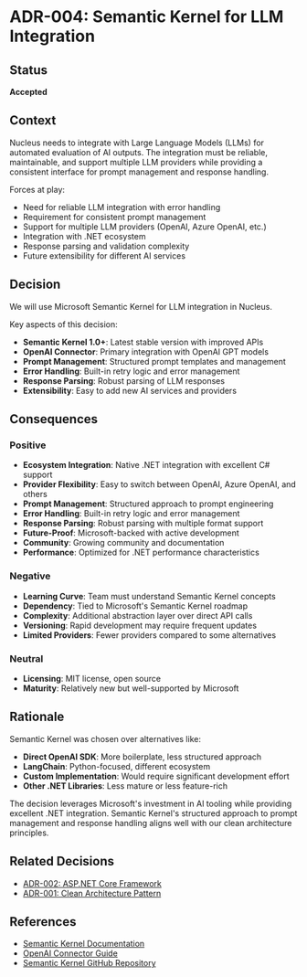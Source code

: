 # ADR-004: Semantic Kernel for LLM Integration

## Status
**Accepted**

## Context
Nucleus needs to integrate with Large Language Models (LLMs) for automated evaluation of AI outputs. The integration must be reliable, maintainable, and support multiple LLM providers while providing a consistent interface for prompt management and response handling.

Forces at play:
- Need for reliable LLM integration with error handling
- Requirement for consistent prompt management
- Support for multiple LLM providers (OpenAI, Azure OpenAI, etc.)
- Integration with .NET ecosystem
- Response parsing and validation complexity
- Future extensibility for different AI services

## Decision
We will use Microsoft Semantic Kernel for LLM integration in Nucleus.

Key aspects of this decision:
- **Semantic Kernel 1.0+**: Latest stable version with improved APIs
- **OpenAI Connector**: Primary integration with OpenAI GPT models
- **Prompt Management**: Structured prompt templates and management
- **Error Handling**: Built-in retry logic and error management
- **Response Parsing**: Robust parsing of LLM responses
- **Extensibility**: Easy to add new AI services and providers

## Consequences

### Positive
- **Ecosystem Integration**: Native .NET integration with excellent C# support
- **Provider Flexibility**: Easy to switch between OpenAI, Azure OpenAI, and others
- **Prompt Management**: Structured approach to prompt engineering
- **Error Handling**: Built-in retry logic and error management
- **Response Parsing**: Robust parsing with multiple format support
- **Future-Proof**: Microsoft-backed with active development
- **Community**: Growing community and documentation
- **Performance**: Optimized for .NET performance characteristics

### Negative
- **Learning Curve**: Team must understand Semantic Kernel concepts
- **Dependency**: Tied to Microsoft's Semantic Kernel roadmap
- **Complexity**: Additional abstraction layer over direct API calls
- **Versioning**: Rapid development may require frequent updates
- **Limited Providers**: Fewer providers compared to some alternatives

### Neutral
- **Licensing**: MIT license, open source
- **Maturity**: Relatively new but well-supported by Microsoft

## Rationale
Semantic Kernel was chosen over alternatives like:
- **Direct OpenAI SDK**: More boilerplate, less structured approach
- **LangChain**: Python-focused, different ecosystem
- **Custom Implementation**: Would require significant development effort
- **Other .NET Libraries**: Less mature or less feature-rich

The decision leverages Microsoft's investment in AI tooling while providing excellent .NET integration. Semantic Kernel's structured approach to prompt management and response handling aligns well with our clean architecture principles.

## Related Decisions
- [ADR-002: ASP.NET Core Framework](ADR-002-aspnet-core.md)
- [ADR-001: Clean Architecture Pattern](ADR-001-clean-architecture.md)

## References
- [Semantic Kernel Documentation](https://learn.microsoft.com/en-us/semantic-kernel/)
- [OpenAI Connector Guide](https://learn.microsoft.com/en-us/semantic-kernel/ai-connectors/openai)
- [Semantic Kernel GitHub Repository](https://github.com/microsoft/semantic-kernel) 
